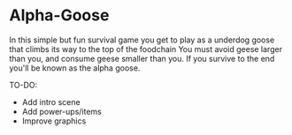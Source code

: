 # Alpha-Goose

In this simple but fun survival game you get to play as a underdog goose that climbs its way to the top of the foodchain
You must avoid geese larger than you, and consume geese smaller than you.
If you survive to the end you'll be known as the alpha goose.

TO-DO: 
- Add intro scene
- Add power-ups/items
- Improve graphics

